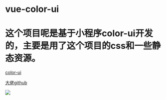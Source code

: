 # vue-color-ui


# 这个项目呢是基于小程序color-ui开发的，主要是用了这个项目的css和一些静态资源。
[color-ui](https://github.com/weilanwl/ColorUI)


[大佬github](https://github.com/weilanwl)




![](https://github.com/martin-yin/vue-color-ui/blob/master/1.gif)
